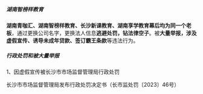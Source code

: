 ##### 湖南智榜样教育

**湖南青咖汇、湖南智榜样教育、长沙新课教育、湖南享学教育幕后均为同一个老板**，通过更换公司名字，更换法人信息**逃避处罚，钻法律空子**。被**大量举报，涉及虚假宣传、诱导未成年贷款、签订霸王条款**等违法行为。

##### 行政处罚和被大量举报

1、因虚假宣传被长沙市市场监督管理局行政处罚

长沙市市场监督管理局发布行政处罚决定书（长市监处罚〔2023〕46号）



